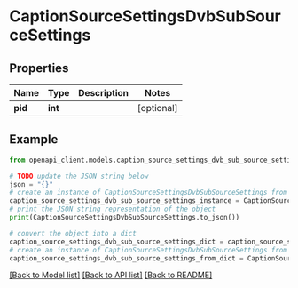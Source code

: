 # CaptionSourceSettingsDvbSubSourceSettings


## Properties

Name | Type | Description | Notes
------------ | ------------- | ------------- | -------------
**pid** | **int** |  | [optional] 

## Example

```python
from openapi_client.models.caption_source_settings_dvb_sub_source_settings import CaptionSourceSettingsDvbSubSourceSettings

# TODO update the JSON string below
json = "{}"
# create an instance of CaptionSourceSettingsDvbSubSourceSettings from a JSON string
caption_source_settings_dvb_sub_source_settings_instance = CaptionSourceSettingsDvbSubSourceSettings.from_json(json)
# print the JSON string representation of the object
print(CaptionSourceSettingsDvbSubSourceSettings.to_json())

# convert the object into a dict
caption_source_settings_dvb_sub_source_settings_dict = caption_source_settings_dvb_sub_source_settings_instance.to_dict()
# create an instance of CaptionSourceSettingsDvbSubSourceSettings from a dict
caption_source_settings_dvb_sub_source_settings_from_dict = CaptionSourceSettingsDvbSubSourceSettings.from_dict(caption_source_settings_dvb_sub_source_settings_dict)
```
[[Back to Model list]](../README.md#documentation-for-models) [[Back to API list]](../README.md#documentation-for-api-endpoints) [[Back to README]](../README.md)


